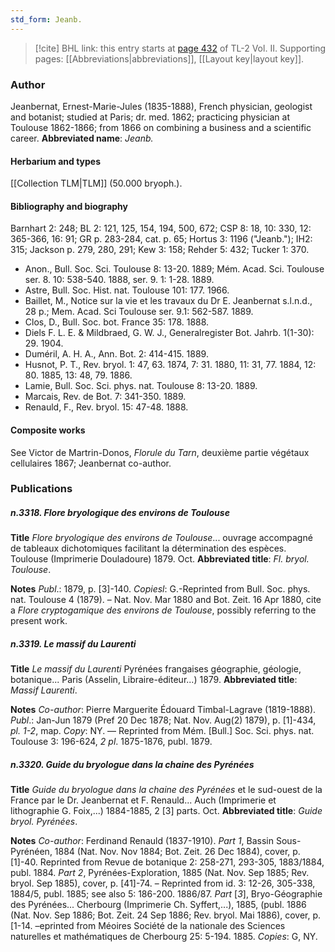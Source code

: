 ```yaml
---
std_form: Jeanb.
---
```


> [!cite] BHL link: this entry starts at [page 432](https://www.biodiversitylibrary.org/page/33068674) of TL-2 Vol. II.
> Supporting pages: [[Abbreviations|abbreviations]], [[Layout key|layout key]].

### Author

Jeanbernat, Ernest-Marie-Jules (1835-1888), French physician, geologist and botanist; studied at Paris; dr. med. 1862; practicing physician at Toulouse 1862-1866; from 1866 on combining a business and a scientific career. 
**Abbreviated name**: *Jeanb.*

#### Herbarium and types

[[Collection TLM|TLM]] (50.000 bryoph.).

#### Bibliography and biography

Barnhart 2: 248; BL 2: 121, 125, 154, 194, 500, 672; CSP 8: 18, 10: 330, 12: 365-366, 16: 91; GR p. 283-284, cat. p. 65; Hortus 3: 1196 ("Jeanb."); IH2: 315; Jackson p. 279, 280, 291; Kew 3: 158; Rehder 5: 432; Tucker 1: 370.
- Anon., Bull. Soc. Sci. Toulouse 8: 13-20. 1889; Mém. Acad. Sci. Toulouse ser. 8. 10: 538-540. 1888, ser. 9. 1: 1-28. 1889.
- Astre, Bull. Soc. Hist. nat. Toulouse 101: 177. 1966.
- Baillet, M., Notice sur la vie et les travaux du Dr E. Jeanbernat s.l.n.d., 28 p.; Mem. Acad. Sci Toulouse ser. 9.1: 562-587. 1889.
- Clos, D., Bull. Soc. bot. France 35: 178. 1888.
- Diels F. L. E. & Mildbraed, G. W. J., Generalregister Bot. Jahrb. 1(1-30): 29. 1904.
- Duméril, A. H. A., Ann. Bot. 2: 414-415. 1889.
- Husnot, P. T., Rev. bryol. 1: 47, 63. 1874, 7: 31. 1880, 11: 31, 77. 1884, 12: 80. 1885, 13: 48, 79. 1886.
- Lamie, Bull. Soc. Sci. phys. nat. Toulouse 8: 13-20. 1889.
- Marcais, Rev. de Bot. 7: 341-350. 1889.
- Renauld, F., Rev. bryol. 15: 47-48. 1888.

#### Composite works

See Victor de Martrin-Donos, *Florule du Tarn*, deuxième partie végétaux cellulaires 1867; Jeanbernat co-author.

### Publications

##### n.3318. Flore bryologique des environs de Toulouse

**Title**
*Flore bryologique des environs de Toulouse*... ouvrage accompagné de tableaux dichotomiques facilitant la détermination des espèces. Toulouse (Imprimerie Douladoure) 1879. Oct.
**Abbreviated title**: *Fl. bryol. Toulouse*.

**Notes**
*Publ*.: 1879, p. \[3\]-140. *Copiesl*: G.-Reprinted from Bull. Soc. phys. nat. Toulouse 4 (1879). – Nat. Nov. Mar 1880 and Bot. Zeit. 16 Apr 1880, cite a *Flore cryptogamique des environs de Toulouse*, possibly referring to the present work.

##### n.3319. Le massif du Laurenti

**Title**
*Le massif du Laurenti* Pyrénées frangaises géographie, géologie, botanique... Paris (Asselin, Libraire-éditeur...) 1879.
**Abbreviated title**: *Massif Laurenti*.

**Notes**
*Co-author*: Pierre Marguerite Édouard Timbal-Lagrave (1819-1888).
*Publ*.: Jan-Jun 1879 (Pref 20 Dec 1878; Nat. Nov. Aug(2) 1879), p. \[1\]-434, *pl. 1-2*, map.
*Copy*: NY. — Reprinted from Mém. \[Bull.\] Soc. Sci. phys. nat. Toulouse 3: 196-624, *2 pl*. 1875-1876, publ. 1879.

##### n.3320. Guide du bryologue dans la chaine des Pyrénées

**Title**
*Guide du bryologue dans la chaine des Pyrénées* et le sud-ouest de la France par le Dr. Jeanbernat et F. Renauld... Auch (Imprimerie et lithographie G. Foix,...) 1884-1885, 2 \[3\] parts. Oct.
**Abbreviated title**: *Guide bryol. Pyrénées*.

**Notes**
*Co-author*: Ferdinand Renauld (1837-1910).
*Part 1*, Bassin Sous-Pyrénéen, 1884 (Nat. Nov. Nov 1884; Bot. Zeit. 26 Dec 1884), cover, p. \[1\]-40. Reprinted from Revue de botanique 2: 258-271, 293-305, 1883/1884, publ. 1884.
*Part 2*, Pyrénées-Exploration, 1885 (Nat. Nov. Sep 1885; Rev. bryol. Sep 1885), cover, p. \[41\]-74. – Reprinted from id. 3: 12-26, 305-338, 1884/5, publ. 1885; see also 5: 186-200. 1886/87.
*Part* \[*3*\], Bryo-Géographie des Pyrénées... Cherbourg (Imprimerie Ch. Syffert,...), 1885, (publ. 1886 (Nat. Nov. Sep 1886; Bot. Zeit. 24 Sep 1886; Rev. bryol. Mai 1886), cover, p. \[1-14. –eprinted from Méoires Société de la nationale des Sciences naturelles et mathématiques de Cherbourg 25: 5-194. 1885.
*Copies*: G, NY.

